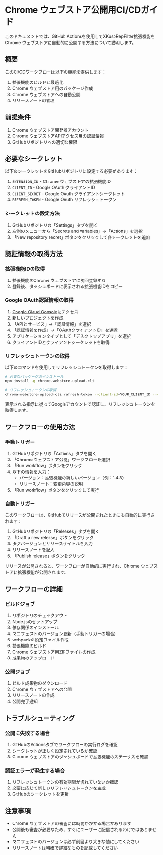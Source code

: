 # Chrome ウェブストア公開用CI/CDガイド

このドキュメントでは、GitHub Actionsを使用してXKusoRepFilter拡張機能をChrome ウェブストアに自動的に公開する方法について説明します。

## 概要

このCI/CDワークフローは以下の機能を提供します：

1. 拡張機能のビルドと最適化
2. Chrome ウェブストア用のパッケージ作成
3. Chrome ウェブストアへの自動公開
4. リリースノートの管理

## 前提条件

1. Chrome ウェブストア開発者アカウント
2. Chrome ウェブストアAPIアクセス用の認証情報
3. GitHubリポジトリへの適切な権限

## 必要なシークレット

以下のシークレットをGitHubリポジトリに設定する必要があります：

1. `EXTENSION_ID` - Chrome ウェブストアの拡張機能ID
2. `CLIENT_ID` - Google OAuth クライアントID
3. `CLIENT_SECRET` - Google OAuth クライアントシークレット
4. `REFRESH_TOKEN` - Google OAuth リフレッシュトークン

### シークレットの設定方法

1. GitHubリポジトリの「Settings」タブを開く
2. 左側のメニューから「Secrets and variables」→「Actions」を選択
3. 「New repository secret」ボタンをクリックして各シークレットを追加

## 認証情報の取得方法

### 拡張機能IDの取得

1. 拡張機能をChrome ウェブストアに初回登録する
2. 登録後、ダッシュボードに表示される拡張機能IDをコピー

### Google OAuth認証情報の取得

1. [Google Cloud Console](https://console.cloud.google.com/)にアクセス
2. 新しいプロジェクトを作成
3. 「APIとサービス」→「認証情報」を選択
4. 「認証情報を作成」→「OAuthクライアントID」を選択
5. アプリケーションタイプとして「デスクトップアプリ」を選択
6. クライアントIDとクライアントシークレットを取得

### リフレッシュトークンの取得

以下のコマンドを使用してリフレッシュトークンを取得します：

```bash
# 必要なパッケージのインストール
npm install -g chrome-webstore-upload-cli

# リフレッシュトークンの取得
chrome-webstore-upload-cli refresh-token --client-id=YOUR_CLIENT_ID --client-secret=YOUR_CLIENT_SECRET
```

表示される指示に従ってGoogleアカウントで認証し、リフレッシュトークンを取得します。

## ワークフローの使用方法

### 手動トリガー

1. GitHubリポジトリの「Actions」タブを開く
2. 「Chrome ウェブストア公開」ワークフローを選択
3. 「Run workflow」ボタンをクリック
4. 以下の情報を入力：
   - バージョン：拡張機能の新しいバージョン（例：1.4.3）
   - リリースノート：変更内容の説明
5. 「Run workflow」ボタンをクリックして実行

### 自動トリガー

このワークフローは、GitHubでリリースが公開されたときにも自動的に実行されます：

1. GitHubリポジトリの「Releases」タブを開く
2. 「Draft a new release」ボタンをクリック
3. タグバージョンとリリースタイトルを入力
4. リリースノートを記入
5. 「Publish release」ボタンをクリック

リリースが公開されると、ワークフローが自動的に実行され、Chrome ウェブストアに拡張機能が公開されます。

## ワークフローの詳細

### ビルドジョブ

1. リポジトリのチェックアウト
2. Node.jsのセットアップ
3. 依存関係のインストール
4. マニフェストのバージョン更新（手動トリガーの場合）
5. webpackの設定ファイル作成
6. 拡張機能のビルド
7. Chrome ウェブストア用ZIPファイルの作成
8. 成果物のアップロード

### 公開ジョブ

1. ビルド成果物のダウンロード
2. Chrome ウェブストアへの公開
3. リリースノートの作成
4. 公開完了通知

## トラブルシューティング

### 公開に失敗する場合

1. GitHubのActionsタブでワークフローの実行ログを確認
2. シークレットが正しく設定されているか確認
3. Chrome ウェブストアのダッシュボードで拡張機能のステータスを確認

### 認証エラーが発生する場合

1. リフレッシュトークンの有効期限が切れていないか確認
2. 必要に応じて新しいリフレッシュトークンを生成
3. GitHubのシークレットを更新

## 注意事項

- Chrome ウェブストアの審査には時間がかかる場合があります
- 公開後も審査が必要なため、すぐにユーザーに配信されるわけではありません
- マニフェストのバージョンは必ず前回より大きな値にしてください
- リリースノートは明確で詳細なものを記載してください
